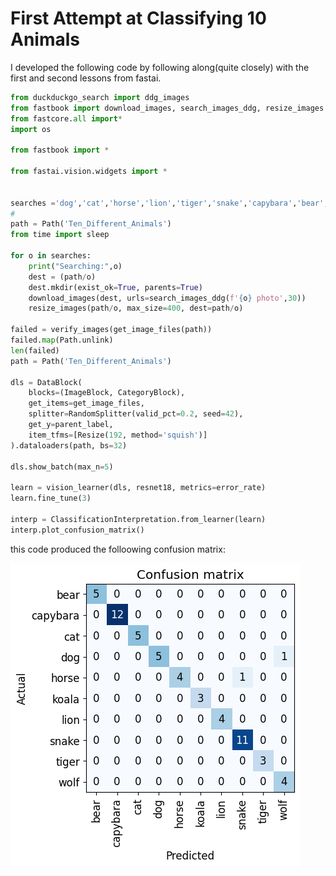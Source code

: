 # First Attempt at Classifying 10 Animals 

I developed the following code by following along(quite closely) with the first and second lessons from fastai.

```python 
from duckduckgo_search import ddg_images
from fastbook import download_images, search_images_ddg, resize_images
from fastcore.all import*
import os

from fastbook import *

from fastai.vision.widgets import *


searches ='dog','cat','horse','lion','tiger','snake','capybara','bear', 'wolf','koala'
#
path = Path('Ten_Different_Animals')
from time import sleep

for o in searches:
    print("Searching:",o)
    dest = (path/o)
    dest.mkdir(exist_ok=True, parents=True)
    download_images(dest, urls=search_images_ddg(f'{o} photo',30))
    resize_images(path/o, max_size=400, dest=path/o)

failed = verify_images(get_image_files(path))
failed.map(Path.unlink)
len(failed)
path = Path('Ten_Different_Animals')

dls = DataBlock(
    blocks=(ImageBlock, CategoryBlock), 
    get_items=get_image_files, 
    splitter=RandomSplitter(valid_pct=0.2, seed=42),
    get_y=parent_label,
    item_tfms=[Resize(192, method='squish')]
).dataloaders(path, bs=32)

dls.show_batch(max_n=5)

learn = vision_learner(dls, resnet18, metrics=error_rate)
learn.fine_tune(3)

interp = ClassificationInterpretation.from_learner(learn)
interp.plot_confusion_matrix()
```

this code produced the folloowing confusion matrix:

![alt test](https://github.com/candrewdb9/candrewdb9.github.io/blob/master/images/10AnimalConfusionMatrix.png "10 Animals Confusion Matrix")
